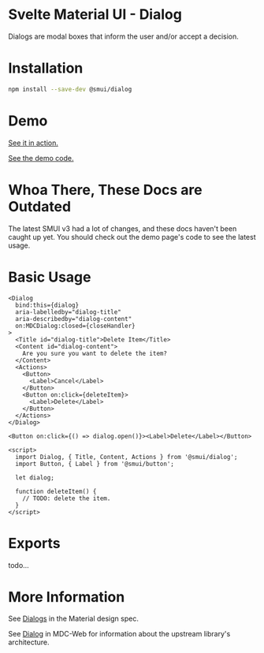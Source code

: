 # Svelte Material UI - Dialog

Dialogs are modal boxes that inform the user and/or accept a decision.

# Installation

```sh
npm install --save-dev @smui/dialog
```

# Demo

[See it in action.](https://sveltematerialui.com/demo/dialog)

[See the demo code.](/site/src/routes/demo/dialog/)

# Whoa There, These Docs are Outdated

The latest SMUI v3 had a lot of changes, and these docs haven't been caught up yet. You should check out the demo page's code to see the latest usage.

# Basic Usage

```svelte
<Dialog
  bind:this={dialog}
  aria-labelledby="dialog-title"
  aria-describedby="dialog-content"
  on:MDCDialog:closed={closeHandler}
>
  <Title id="dialog-title">Delete Item</Title>
  <Content id="dialog-content">
    Are you sure you want to delete the item?
  </Content>
  <Actions>
    <Button>
      <Label>Cancel</Label>
    </Button>
    <Button on:click={deleteItem}>
      <Label>Delete</Label>
    </Button>
  </Actions>
</Dialog>

<Button on:click={() => dialog.open()}><Label>Delete</Label></Button>

<script>
  import Dialog, { Title, Content, Actions } from '@smui/dialog';
  import Button, { Label } from '@smui/button';

  let dialog;

  function deleteItem() {
    // TODO: delete the item.
  }
</script>
```

# Exports

todo...

# More Information

See [Dialogs](https://material.io/components/dialogs) in the Material design spec.

See [Dialog](https://github.com/material-components/material-components-web/tree/v10.0.0/packages/mdc-dialog) in MDC-Web for information about the upstream library's architecture.
